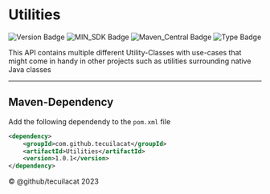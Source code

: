 # Utilities


![Version Badge](https://img.shields.io/badge/version-1.0.1-blue)
![MIN_SDK Badge](https://img.shields.io/badge/MIN_SDK-Java_17-red)
![Maven_Central Badge](https://img.shields.io/badge/maven_central-pending-brown)
![Type Badge](https://img.shields.io/badge/Software_Typ-utilities-green)

This API contains multiple different Utility-Classes with use-cases that might come in handy in other projects such as utilities surrounding native Java classes

--- 
## Maven-Dependency
Add the following dependendy to the `pom.xml` file
```xml
<dependency>
    <groupId>com.github.tecuilacat</groupId>
    <artifactId>Utilities</artifactId>
    <version>1.0.1</version>
</dependency>
```

&copy; @github/tecuilacat 2023